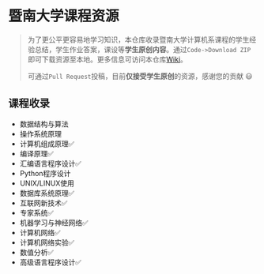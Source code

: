 # 暨南大学课程资源

> 为了更公平更容易地学习知识，本仓库收录暨南大学计算机系课程的学生经验总结，学生作业答案，课设等**学生原创内容**。通过`Code->Download ZIP`即可下载资源至本地。更多信息可访问本仓库[Wiki](https://github.com/peanutzhen/JnuCS/wiki)。
>
> 可通过`Pull Request`投稿，目前**仅接受学生原创**的资源，感谢您的贡献 😃

## 课程收录

- 数据结构与算法
- 操作系统原理
- 计算机组成原理✅
- 编译原理✅
- 汇编语言程序设计✅
- Python程序设计
- UNIX/LINUX使用
- 数据库系统原理✅
- 互联网新技术✅
- 专家系统✅
- 机器学习与神经网络✅
- 计算机网络✅
- 计算机网络实验✅
- 数值分析✅
- 高级语言程序设计✅



